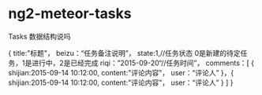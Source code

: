 # ng2-meteor-tasks

Tasks 数据结构说吗

  {
    title:"标题"，
    beizu：“任务备注说明”，
    state:1,//任务状态 0是新建的待定任务，1是进行中，2是已经完成
    riqi：”2015-09-20“//任务时间”，
    comments：[
    {
      shijian:2015-09-14 10:12:00,
      content:"评论内容"，
      user：“评论人”
    }，{
      shijian:2015-09-14 10:12:00,
      content:"评论内容"，
      user：“评论人”
    }
    ]
  }
